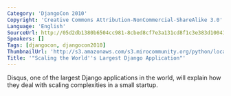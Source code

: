 ```yaml
---
Category: 'DjangoCon 2010'
Copyright: 'Creative Commons Attribution-NonCommercial-ShareAlike 3.0'
Language: 'English'
SourceUrl: http://05d2db1380b6504cc981-8cbed8cf7e3a131cd8f1c3e383d10041.r93.cf2.rackcdn.com/djangocon-2010/36_scaling-the-world-s-largest-django-application.flv
Speakers: []
Tags: [djangocon, djangocon2010]
ThumbnailUrl: 'http://s3.amazonaws.com/s3.mirocommunity.org/python/localtv/video_thumbs/1886/375x295.png'
Title: '"Scaling the World''s Largest Django Application"'
---
```

  
Disqus, one of the largest Django applications in the world, will explain how
they deal with scaling complexities in a small startup.

